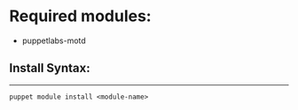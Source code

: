 # Required modules:

 - puppetlabs-motd

## Install Syntax:
---
```
puppet module install <module-name>
```